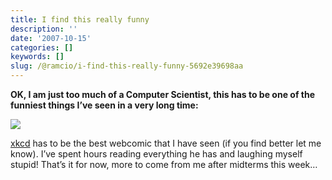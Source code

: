 ```yaml
---
title: I find this really funny
description: ''
date: '2007-10-15'
categories: []
keywords: []
slug: /@ramcio/i-find-this-really-funny-5692e39698aa
---
```


**OK, I am just too much of a Computer Scientist, this has to be one of the funniest things I’ve seen in a very long time:**

![](img/0__R8__hZWe1w39SPYVH.png)

[xkcd](http://xkcd.com/) has to be the best webcomic that I have seen (if you find better let me know). I’ve spent hours reading everything he has and laughing myself stupid!
That’s it for now, more to come from me after midterms this week…